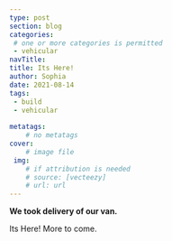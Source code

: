 ```yaml
---
type: post
section: blog
categories: 
 # one or more categories is permitted
 - vehicular
navTitle: 
title: Its Here!
author: Sophia
date: 2021-08-14
tags:
 - build
 - vehicular
 
metatags:
	# no metatags
cover: 
	# image file
 img: 
	# if attribution is needed
	# source: [vecteezy]
	# url: url
---
```

**We took delivery of our van.**<!--excerpt-->

Its Here!  More to come.